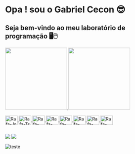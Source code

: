 # Opa ! sou o Gabriel Cecon 😎 
## Seja bem-vindo ao meu laboratório de programação 🖥🖱

<div>
  <a href="https://github.com/ceconcarlsen">
  <img height="200em" src="https://github-readme-stats.vercel.app/api?username=ceconcarlsen&show_icons=true&theme=react&include_all_commits=true&count_private=true"/>
  <img height="200em" src="https://github-readme-stats.vercel.app/api/top-langs/?username=ceconcarlsen&layout=compact&langs_count=7&theme=react"/>
</div>
 
 <div style="display: inline_block"><br>
  <img align="center" alt="Rafa-Js" height="30" width="40" src="https://cdn.jsdelivr.net/gh/devicons/devicon/icons/c/c-original.svg">
  <img align="center" alt="Rafa-Ts" height="30" width="40" src="https://cdn.jsdelivr.net/gh/devicons/devicon/icons/java/java-original.svg">
  <img align="center" alt="Rafa-React" height="30" width="40" src="https://cdn.jsdelivr.net/gh/devicons/devicon/icons/python/python-original.svg">
  <img align="center" alt="Rafa-HTML" height="30" width="40" src="https://cdn.jsdelivr.net/gh/devicons/devicon/icons/php/php-original.svg">
  <img align="center" alt="Rafa-Csharp" height="30" width="40" src="https://cdn.jsdelivr.net/gh/devicons/devicon/icons/mysql/mysql-original.svg">
  <img align="center" alt="Rafa-CSS" height="30" width="40" src="https://cdn.jsdelivr.net/gh/devicons/devicon/icons/javascript/javascript-original.svg">
  <img align="center" alt="Rafa-Python" height="30" width="40" src="https://cdn.jsdelivr.net/gh/devicons/devicon/icons/css3/css3-original.svg">
  <img align="center" alt="Rafa-Csharp" height="30" width="40" src="https://cdn.jsdelivr.net/gh/devicons/devicon/icons/html5/html5-original.svg">
</div>
 
 ##
 
<!-- <div style="display: inline_block"><br>
<img align="center" alt="Rafa-Js" height="30" width="40" src="https://cdn.jsdelivr.net/gh/devicons/devicon/icons/react/react-original.svg">
<img align="center" alt="Rafa-Ts" height="30" width="40" src="https://cdn.jsdelivr.net/gh/devicons/devicon/icons/flask/flask-original.svg">
 </div>
!-->
 
 <div>
  <a href = "mailto:contato@rafaballerini.tech"><img src="https://img.shields.io/badge/-Gmail-%23333?style=for-the-badge&logo=gmail&logoColor=white" target="_blank"></a>
  <a href="https://www.linkedin.com/in/rafaella-ballerini-45875016a" target="_blank"><img src="https://img.shields.io/badge/-LinkedIn-%230077B5?style=for-the-badge&logo=linkedin&logoColor=white" target="_blank"></a> 
 </div>
 
 
 
 ![teste](https://gifer.com/en/3nRK)
 
 
